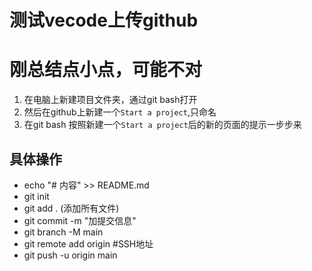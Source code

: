 # 测试vecode上传github
# 刚总结点小点，可能不对
1. 在电脑上新建项目文件夹，通过git bash打开
2. 然后在github上新建一个`Start a project`,只命名
3. 在git bash 按照新建一个`Start a project`后的新的页面的提示一步步来

## 具体操作
* echo "# 内容" >> README.md   
* git init
* git add . (添加所有文件)
* git commit -m "加提交信息"
* git branch -M main
* git remote add origin #SSH地址
* git push -u origin main

